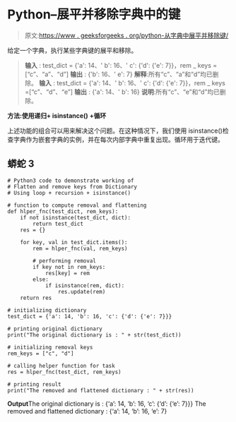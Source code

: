 # Python–展平并移除字典中的键

> 原文:[https://www . geeksforgeeks . org/python-从字典中展平并移除键/](https://www.geeksforgeeks.org/python-flatten-and-remove-keys-from-dictionary/)

给定一个字典，执行某些字典键的展平和移除。

> **输入** : test_dict = {'a': 14、' b': 16、' c': {'d': {'e': 7}}，rem _ keys =[“c”、“a”、“d”]
> **输出** : {'b': 16、' e': 7}
> **解释**:所有“c”、“a”和“d”均已删除。
> **输入** : test_dict = {'a': 14、' b': 16、' c': {'d': {'e': 7}}，rem _ keys =[“c”、“d”、“e”]
> **输出** : {'a': 14、' b': 16}
> **说明**:所有“c”、“e”和“d”均已删除。

**方法:使用递归+ isinstance() +循环**

上述功能的组合可以用来解决这个问题。在这种情况下，我们使用 isinstance()检查字典作为嵌套字典的实例，并在每次内部字典中重复出现。循环用于迭代键。

## 蟒蛇 3

```
# Python3 code to demonstrate working of
# Flatten and remove keys from Dictionary
# Using loop + recursion + isinstance()

# function to compute removal and flattening
def hlper_fnc(test_dict, rem_keys):
    if not isinstance(test_dict, dict):
        return test_dict
    res = {}

    for key, val in test_dict.items():
        rem = hlper_fnc(val, rem_keys)

        # performing removal
        if key not in rem_keys:
            res[key] = rem
        else:
            if isinstance(rem, dict):
                res.update(rem)
    return res

# initializing dictionary
test_dict = {'a': 14, 'b': 16, 'c': {'d': {'e': 7}}}

# printing original dictionary
print("The original dictionary is : " + str(test_dict))

# initializing removal keys
rem_keys = ["c", "d"]

# calling helper function for task
res = hlper_fnc(test_dict, rem_keys)

# printing result
print("The removed and flattened dictionary : " + str(res))
```

**Output**The original dictionary is : {‘a’: 14, ‘b’: 16, ‘c’: {‘d’: {‘e’: 7}}} The removed and flattened dictionary : {‘a’: 14, ‘b’: 16, ‘e’: 7}